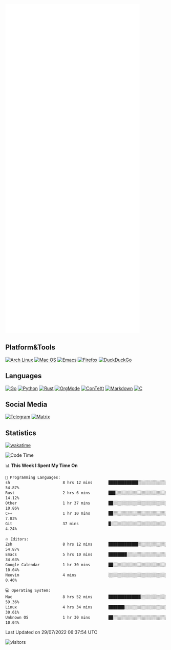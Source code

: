 ![Metrics](https://github.com/SteamedFish/SteamedFish/blob/master/github-metrics.svg)

## Platform&Tools

[![Arch Linux](https://img.shields.io/badge/ArchLinux-1793D1?logo=arch-linux&logoColor=fff&style=flat-square)](https://archlinux.org/)
[![Mac OS](https://img.shields.io/badge/MacOS-000000?style=flat-square&logo=macos&logoColor=F0F0F0)](https://www.apple.com/macos/)
[![Emacs](https://img.shields.io/badge/Emacs-%237F5AB6.svg?&style=flat-square&logo=gnu-emacs&logoColor=white)](https://www.gnu.org/software/emacs/)
[![Firefox](https://img.shields.io/badge/Firefox-FF7139?style=flat-square&logo=Firefox-Browser&logoColor=white)](https://firefox.com/)
[![DuckDuckGo](https://img.shields.io/badge/DuckDuckGo-DE5833?style=flat-square&logo=DuckDuckGo&logoColor=white)](https://duckduckgo.com/)

## Languages

[![Go](https://img.shields.io/badge/Golang-%2300ADD8.svg?style=flat-square&logo=go&logoColor=white)](https://golang.org/)
[![Python](https://img.shields.io/badge/Python-3670A0?style=flat-square&logo=python&logoColor=ffdd54)](https://www.python.org/)
[![Rust](https://img.shields.io/badge/Rust-%23000000.svg?style=flat-square&logo=rust&logoColor=white)](https://www.rust-lang.org/)
[![OrgMode](https://img.shields.io/badge/OrgMode-%23000000.svg?style=flat-square&logo=org&logoColor=white)](https://orgmode.org/)
[![ConTeXt](https://img.shields.io/badge/ConTeXt-%23008080.svg?style=flat-square&logo=latex&logoColor=white)](https://contextgarden.net/)
[![Markdown](https://img.shields.io/badge/MarkDown-%23000000.svg?style=flat-square&logo=markdown&logoColor=white)](https://daringfireball.net/projects/markdown/)
[![C](https://img.shields.io/badge/C-%2300599C.svg?style=flat-square&logo=c&logoColor=white)](https://www.iso.org/standard/74528.html)

## Social Media
[![Telegram](https://img.shields.io/badge/SteamedFish-2CA5E0?style=social&logo=telegram&logoColor=white)](https://t.me/SteamedFish)
[![Matrix](https://img.shields.io/badge/SteamedFish-2CA5E0?style=social&logo=matrix&logoColor=black)](https://matrix.to/#/@i:steamedfish.org)

## Statistics
[![wakatime](https://wakatime.com/badge/user/168280d6-fcf2-4b4f-ad3a-dc4612f35b38.svg)](https://wakatime.com/@168280d6-fcf2-4b4f-ad3a-dc4612f35b38)

<!--START_SECTION:waka-->
![Code Time](http://img.shields.io/badge/Code%20Time-1%2C940%20hrs%202%20mins-blue)

📊 **This Week I Spent My Time On** 

```text
💬 Programming Languages: 
sh                       8 hrs 12 mins       █████████████░░░░░░░░░░░░   54.87% 
Rust                     2 hrs 6 mins        ███░░░░░░░░░░░░░░░░░░░░░░   14.12% 
Other                    1 hr 37 mins        ██░░░░░░░░░░░░░░░░░░░░░░░   10.86% 
C++                      1 hr 10 mins        ██░░░░░░░░░░░░░░░░░░░░░░░   7.83% 
Git                      37 mins             █░░░░░░░░░░░░░░░░░░░░░░░░   4.24%

🔥 Editors: 
Zsh                      8 hrs 12 mins       █████████████░░░░░░░░░░░░   54.87% 
Emacs                    5 hrs 10 mins       ████████░░░░░░░░░░░░░░░░░   34.63% 
Google Calendar          1 hr 30 mins        ██░░░░░░░░░░░░░░░░░░░░░░░   10.04% 
Neovim                   4 mins              ░░░░░░░░░░░░░░░░░░░░░░░░░   0.46%

💻 Operating System: 
Mac                      8 hrs 52 mins       ██████████████░░░░░░░░░░░   59.36% 
Linux                    4 hrs 34 mins       ███████░░░░░░░░░░░░░░░░░░   30.61% 
Unknown OS               1 hr 30 mins        ██░░░░░░░░░░░░░░░░░░░░░░░   10.04%

```


 Last Updated on 29/07/2022 06:37:54 UTC
<!--END_SECTION:waka-->

![visitors](https://visitor-badge.laobi.icu/badge?page_id=SteamedFish.SteamedFish)
